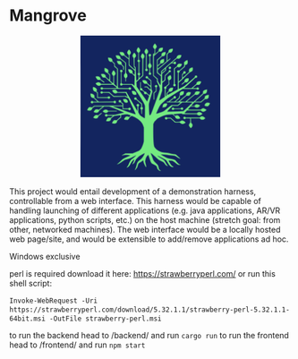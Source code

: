 # Mangrove

<p align="center">
  <img width="250" src="/img/Mangrove_Logo_Only.svg">
</p>


This project would entail development of a demonstration harness, controllable from a web interface. This harness would be capable of handling launching of different applications (e.g. java applications, AR/VR applications, python scripts, etc.) on the host machine (stretch goal: from other, networked machines). The web interface would be a locally hosted web page/site, and would be extensible to add/remove applications ad hoc. 

Windows exclusive

perl is required
download it here: https://strawberryperl.com/
or run this shell script:
```
Invoke-WebRequest -Uri https://strawberryperl.com/download/5.32.1.1/strawberry-perl-5.32.1.1-64bit.msi -OutFile strawberry-perl.msi
```

to run the backend head to /backend/ and run `cargo run`
to run the frontend head to /frontend/ and run `npm start`
